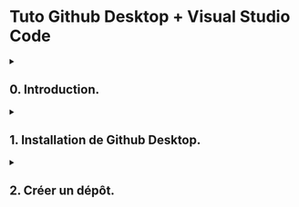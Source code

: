 # Tuto Github Desktop + Visual Studio Code #

<details>
<summary>
<h2>0. Introduction.</h2>
</summary>
<p>

J'écris ce petit tuto pour ceux qui ne seraient pas très familiers avec l'utisation de Github.
Je partage avec vous mon workflow, il m'est propre mais est relativement simple à mettre en place et à utiliser (*Et il devrait convenir à ceux d'entre vous qui êtes alergiques aux terminaux*).
</p>
</details>

<details>
<summary>
<h2>1. Installation de Github Desktop.</h2>
</summary>
<p>

Rendez-vous sur le site de [GitHub Desktop](https://desktop.github.com) puis télécharger le fichier correspondant à votre système d'exploitation.
Une fois le fichier téléchargé, exécutez-le, vous devriez voir apparaître une fenêtre vous demandant de vous connecter à votre compte Github.

![GitHub Login](/images/login.png)

Connectez-vous en associant au passage l'application Github Desktop aux liens github (*ça sert toujour*).

![Association](/images/associateGitLink.png)

Enfin vous pouvez choisir un nom d'affichage différent de votre nom d'utilisateur si vous le voulez

![Display Name](/images/Username.png)

Et TADAAA ! C'était pas si dur (*le fun viens après*)
</p>
</details>

<details>
<summary>
<h2>2. Créer un dépôt.</h2>
</summary>
<p>

Bon si vous êtes arrivé jusque là ce n'est pas le moment de paniquer, c'est relativement simple.
Github Desktop vous permet de créer, mettre à jour et cloner des dépôts tout en interface graphique (*et quelle interface non mais sérieusement c'est esthétique !*).

Il vous suffit de cliquer sur fichier => nouveau dépôt

![Create Repository](/images/createRepository.png)

Ensuite une fenêtre vous permettant de régler les différents paramètre va apparaîte *WHOOSH*

![Repository Params](/images/repositoryParams.png)
</p>
</details>